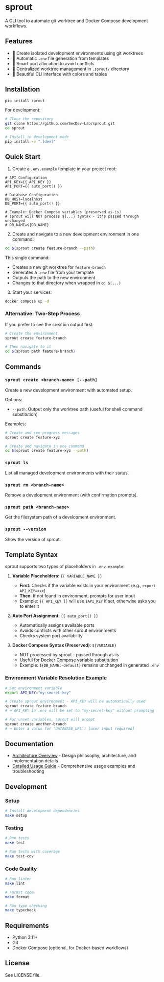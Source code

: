 # sprout

A CLI tool to automate git worktree and Docker Compose development workflows.

## Features

- 🌱 Create isolated development environments using git worktrees
- 🔧 Automatic `.env` file generation from templates
- 🚢 Smart port allocation to avoid conflicts
- 📁 Centralized worktree management in `.sprout/` directory
- 🎨 Beautiful CLI interface with colors and tables

## Installation

```bash
pip install sprout
```

For development:
```bash
# Clone the repository
git clone https://github.com/SecDev-Lab/sprout.git
cd sprout

# Install in development mode
pip install -e ".[dev]"
```

## Quick Start

1. Create a `.env.example` template in your project root:
```env
# API Configuration
API_KEY={{ API_KEY }}
API_PORT={{ auto_port() }}

# Database Configuration  
DB_HOST=localhost
DB_PORT={{ auto_port() }}

# Example: Docker Compose variables (preserved as-is)
# sprout will NOT process ${...} syntax - it's passed through unchanged
# DB_NAME=${DB_NAME}
```

2. Create and navigate to a new development environment in one command:
```bash
cd $(sprout create feature-branch --path)
```

This single command:
- Creates a new git worktree for `feature-branch`
- Generates a `.env` file from your template
- Outputs the path to the new environment
- Changes to that directory when wrapped in `cd $(...)`

3. Start your services:
```bash
docker compose up -d
```

### Alternative: Two-Step Process

If you prefer to see the creation output first:
```bash
# Create the environment
sprout create feature-branch

# Then navigate to it
cd $(sprout path feature-branch)
```

## Commands

### `sprout create <branch-name> [--path]`
Create a new development environment with automated setup.

Options:
- `--path`: Output only the worktree path (useful for shell command substitution)

Examples:
```bash
# Create and see progress messages
sprout create feature-xyz

# Create and navigate in one command
cd $(sprout create feature-xyz --path)
```

### `sprout ls`
List all managed development environments with their status.

### `sprout rm <branch-name>`
Remove a development environment (with confirmation prompts).

### `sprout path <branch-name>`
Get the filesystem path of a development environment.

### `sprout --version`
Show the version of sprout.

## Template Syntax

sprout supports two types of placeholders in `.env.example`:

1. **Variable Placeholders**: `{{ VARIABLE_NAME }}`
   - **First**: Checks if the variable exists in your environment (e.g., `export API_KEY=xxx`)
   - **Then**: If not found in environment, prompts for user input
   - Example: `{{ API_KEY }}` will use `$API_KEY` if set, otherwise asks you to enter it

2. **Auto Port Assignment**: `{{ auto_port() }}`
   - Automatically assigns available ports
   - Avoids conflicts with other sprout environments
   - Checks system port availability

3. **Docker Compose Syntax (Preserved)**: `${VARIABLE}`
   - NOT processed by sprout - passed through as-is
   - Useful for Docker Compose variable substitution
   - Example: `${DB_NAME:-default}` remains unchanged in generated `.env`

### Environment Variable Resolution Example

```bash
# Set environment variable
export API_KEY="my-secret-key"

# Create sprout environment - API_KEY will be automatically used
sprout create feature-branch
# → API_KEY in .env will be set to "my-secret-key" without prompting

# For unset variables, sprout will prompt
sprout create another-branch
# → Enter a value for 'DATABASE_URL': [user input required]
```

## Documentation

- [Architecture Overview](docs/sprout-cli/overview.md) - Design philosophy, architecture, and implementation details
- [Detailed Usage Guide](docs/sprout-cli/usage.md) - Comprehensive usage examples and troubleshooting

## Development

### Setup
```bash
# Install development dependencies
make setup
```

### Testing
```bash
# Run tests
make test

# Run tests with coverage
make test-cov
```

### Code Quality
```bash
# Run linter
make lint

# Format code
make format

# Run type checking
make typecheck
```

## Requirements

- Python 3.11+
- Git
- Docker Compose (optional, for Docker-based workflows)

## License

See LICENSE file.
